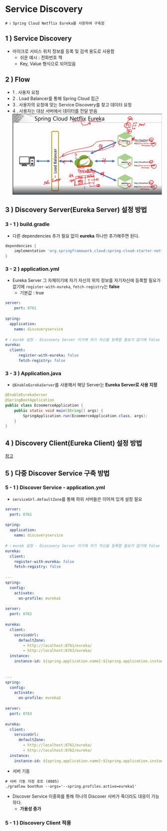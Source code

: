 # Service Discovery

```properties
# ℹ️ Spring Cloud Netflix Eureka를 사용하여 구축함
```

## 1 ) Service Discovery
- 마이크로 서비스 위치 정보를 등록 및 검색 용도로 사용함
  - 쉬운 예시 : 전화번호 책
  - Key, Value 형식으로 되어있음

## 2 ) Flow
-  1 . 사용자 요청
-  2 . Load Balancer를 통해 Spring Cloud 접근
-  3 . 사용자의 요청애 맞는 Service Discovery를 찾고 데이터 요청
-  4 . 사용자는 대상 서버에서 데이터를 전달 받음 
![img.png](img.png)

## 3 ) Discovery Server(Eureka Server) 설정 방법

### 3 - 1 ) build.gradle
- 다른 dependencies 추가 필요 없이 **eureka** 하나만 추가해주면 된다. 
```groovy
dependencies {
	implementation 'org.springframework.cloud:spring-cloud-starter-netflix-eureka-server'
}
```

### 3 - 2 ) application.yml
- Eureka Server 그 자체이기에 자기 자신의 위치 정보를 자기자신에 등록할 필요가 없기에 `register-with-eureka`, `fetch-registry`는 **false**
  - 기본값 : true 
```yaml
server:
    port: 8761

spring:
  application:
    name: discoveryservice

# ℹ️ eurek 설정 - Discovery Server 이기에 자기 자신을 등록할 필요가 없기에 false 처리 ( 기본 값 : true )
eureka:
  client:
      register-with-eureka: false
      fetch-registry: false
```

### 3 - 3 ) Application.java
- `@EnableEurekaServer`를 사용해서 해당 Server는 **Eureka Server로 사용 지정**
```java
@EnableEurekaServer
@SpringBootApplication
public class EcoomerceApplication {
	public static void main(String[] args) {
		SpringApplication.run(EcoomerceApplication.class, args);
	}
}
```

## 4 ) Discovery Client(Eureka Client) 설정 방법
[참고](https://github.com/edel1212/Micro-Service-Architecture-Study/tree/main/eureka-client)

## 5 ) 다중 Discover Service 구축 방법

### 5 - 1 ) Discover Service -  application.yml
- `serviceUrl.defaultZone`를 통해 하위 서버들은 이어져 있게 설정 필요
```yaml
server:
  port: 8761

spring:
  application:
    name: discoveryservice

# ℹ️ eurek 설정 - Discovery Server 이기에 자기 자신을 등록할 필요가 없기에 false 처리 ( 기본 값 : true )
eureka:
  client:
    register-with-eureka: false
    fetch-registry: false

---
spring:
  config:
    activate:
      on-profile: eureka1

server:
  port: 8762

eureka:
  client:
    serviceUrl:
      defaultZone:
        - http://localhost:8761/eureka/
        - http://localhost:8763/eureka/
  instance:
    instance-id: ${spring.application.name}:${spring.application.instance_id:${random.value}}


---
spring:
  config:
    activate:
      on-profile: eureka2

server:
  port: 8763

eureka:
  client:
    serviceUrl:
      defaultZone:
        - http://localhost:8761/eureka/
        - http://localhost:8762/eureka/
  instance:
    instance-id: ${spring.application.name}:${spring.application.instance_id:${random.value}}
```
- 서버 기동
```shell
# 서버 기동 지정 포트 (8085)
./gradlew bootRun --args='--spring.profiles.active=eureka1'
```
- Discover Service 이중화를 통해 하나의 Discover 서버가 죽더라도 대응이 가능하다.
  - **가용성 증가**
### 5 - 1 ) Discovery Client 적용 

